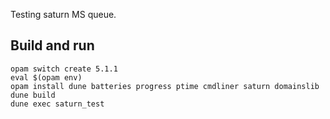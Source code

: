 Testing saturn MS queue.

## Build and run

```
opam switch create 5.1.1
eval $(opam env)
opam install dune batteries progress ptime cmdliner saturn domainslib
dune build
dune exec saturn_test
```